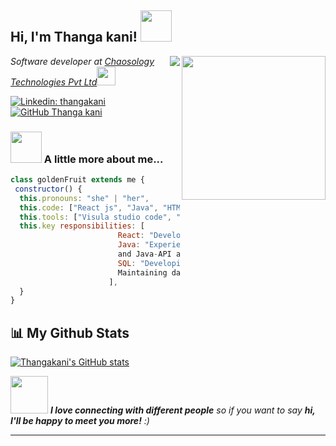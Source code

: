 <h2> Hi, I'm Thanga kani! <img src="https://media.giphy.com/media/mGcNjsfWAjY5AEZNw6/giphy.gif" width="50"></h2>
<img align='right' src="https://media.giphy.com/media/ieyl9zmCjO4b4t6qoY/giphy.gif" width="230"> <img align="right" src="https://komarev.com/ghpvc/?username=thanga-kani&style=flat-square&color=blueviolet">
<p><em>Software developer at <a href="http://www.unb.br">Chaosology Technologies Pvt Ltd</a><img src="https://media.giphy.com/media/fYSnHlufseco8Fh93Z/giphy.gif" width="30">
</em></p>

<!-- [![Twitter: ThaiiBraga](https://img.shields.io/twitter/follow/ThaiiBraga?style=social)](https://twitter.com/ThaiiBraga) -->
[![Linkedin: thangakani](https://img.shields.io/badge/-thangakani-blue?style=flat-square&logo=Linkedin&logoColor=white&link=https://www.linkedin.com/in/thangakani/)](https://www.linkedin.com/in/thanga-kani-4781241b4/)
[![GitHub Thanga kani](https://img.shields.io/github/followers/thangakani?label=follow&style=social)](https://github.com/Thanga-kani/Thanga-kani/)


### <img src="https://media.giphy.com/media/VgCDAzcKvsR6OM0uWg/giphy.gif" width="50"> A little more about me...  

```javascript
class goldenFruit extends me {
 constructor() {
  this.pronouns: "she" | "her",
  this.code: ["React js", "Java", "HTML", "CSS", "SQL"],
  this.tools: ["Visula studio code", "Eclipse", "Mysql workbench", "Git hub", "Postman" ],
  this.key responsibilities: [
                        React: "Developed the frond-end UI using HTML, JavaScript, CSS, and React",
                        Java: "Experience in the design and development of web-based server-side applications using Java Servlets, JDBC, 
                        and Java-API and Spring boot Framework.",
                        SQL: "Developing scripts, procedures and triggers for application development,
                        Maintaining data quality and backups and overseeing database security"
                      ],
  }
}
```

## 📊 My Github Stats

  [![Thangakani's GitHub stats](https://github-readme-stats.vercel.app/api?username=thangakani&hide=prs&count_private=true&show_icons=true&theme=radical)](https://github.com/thangakani/github-readme-stats)
  
<img src="https://media.giphy.com/media/LnQjpWaON8nhr21vNW/giphy.gif" width="60"> <em><b>I love connecting with different people</b> so if you want to say <b>hi, I'll be happy to meet you more!</b> :)</em>

---
